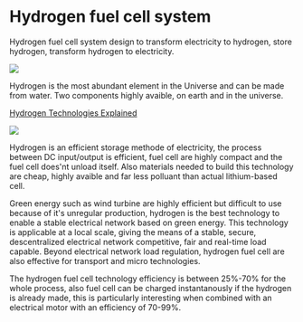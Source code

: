 # Hydrogen fuel cell system

Hydrogen fuel cell system design to transform electricity to hydrogen, store hydrogen, transform hydrogen to electricity.

![](http://hydrogeneurope.eu/wp-content/uploads/2015/02/Howitworks_V1.png)

Hydrogen is the most abundant element in the Universe and can be made from water. Two components highly avaible, on earth and in the universe.

[Hydrogen Technologies Explained](https://www.youtube.com/watch?v=BNoy6N5ihZk)

![](https://github.com/Primerz/hydrogen-fuel-cell-system/blob/master/Hydrogen%20fuel%20cell%20system.png?raw=true)

Hydrogen is an efficient storage methode of electricity, the process between DC input/output is efficient, fuel cell are highly compact and the fuel cell does'nt unload itself. Also materials needed to build this technology are cheap, highly avaible and far less polluant than actual lithium-based cell.

Green energy such as wind turbine are highly efficient but difficult to use because of it's unregular production, hydrogen is the best technology to enable a stable electrical network based on green energy. This technology is applicable at a local scale, giving the means of a stable, secure, descentralized electrical network competitive, fair and real-time load capable. Beyond electrical network load regulation, hydrogen fuel cell are also effective for transport and micro technologies.

The hydrogen fuel cell technology efficiency is between 25%-70% for the whole process, also fuel cell can be charged instantanously if the hydrogen is already made, this is particularly interesting when combined with an electrical motor with an efficiency of 70-99%.
